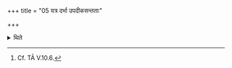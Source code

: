 +++
title = "05 यत्र दर्भा उपदीकसन्तताः"

+++

<details><summary>थिते</summary>

5. In the case of a (sacrificer) desirous of rain-shower, (the Adhvaryu should dispose of (the Pravargya) at a place where there are Darbha-blades eaten by white ants.[^1]  

[^1]: Cf. TĀ V.10.6.  
</details>
